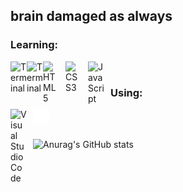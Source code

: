 ## brain damaged as always  <br />

### Learning:  

[<img align="left" alt="Terminal" width="26px" src="https://static.cdnlogo.com/logos/c/27/c.svg" />](#)
[<img align="left" alt="Terminal" width="26px" src="https://upload.wikimedia.org/wikipedia/commons/c/c3/Python-logo-notext.svg" />](#)
[<img align="left" alt="HTML5" width="26px" src="https://cdn.jsdelivr.net/gh/devicons/devicon/icons/html5/html5-original.svg" style="padding-right:10px;" />](#)
[<img align="left" alt="CSS3" width="26px" src="https://cdn.jsdelivr.net/gh/devicons/devicon/icons/css3/css3-original.svg" style="padding-right:10px;" />](#)
[<img align="left" alt="JavaScript" width="26px" src="https://cdn.jsdelivr.net/gh/devicons/devicon/icons/javascript/javascript-original.svg" style="padding-right:10px;" />](#)  

<br />

### Using:  
[<img align="left" alt="Visual Studio Code" width="26px" src="https://cdn.jsdelivr.net/gh/devicons/devicon/icons/vscode/vscode-original.svg" style="padding-right:10px;" />](#)
[<img align="left" alt="Terminal" width="26px" src="./img/terminal.svg" />](#)



<br />
<br />

![Anurag's GitHub stats](https://github-readme-stats.vercel.app/api?username=Archivine&show_icons=true&theme=dracula)

